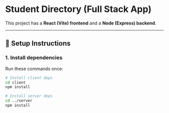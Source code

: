 # Student Directory (Full Stack App)

This project has a **React (Vite) frontend** and a **Node (Express) backend**.

---

## 🚀 Setup Instructions

### 1. Install dependencies
Run these commands once:

```bash
# Install client deps
cd client
npm install

# Install server deps
cd ../server
npm install
